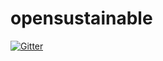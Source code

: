 # opensustainable

[![Gitter](https://badges.gitter.im/opensustainable/Lobby.svg)](https://gitter.im/opensustainable/Lobby?utm_source=badge&utm_medium=badge&utm_campaign=pr-badge&utm_content=badge)
